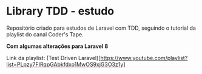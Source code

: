 # Library TDD - estudo
Repositório criado para estudos de Laravel com TDD, seguindo o tutorial da playlist do canal Coder's Tape.

**Com algumas alterações para Laravel 8**

Link da playlist:
(Test Driven Laravel)[https://www.youtube.com/playlist?list=PLpzy7FIRqpGAbkfdxo1MwOS9xjG3O3z1y]

